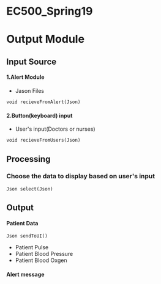 # EC500_Spring19  
# Output Module  
## Input Source  
#### 1.Alert Module  
- Jason Files
```
void recieveFromAlert(Json)
```
#### 2.Button(keyboard) input  
- User's input(Doctors or nurses)
```
void recieveFromUsers(Json)
```
## Processing  
### Choose the data to display based on user's input  
```
Json select(Json)
```
## Output  
#### Patient Data
```
Json sendToUI()
```
- Patient Pulse  
- Patient Blood Pressure  
- Patient Blood Oxgen
#### Alert message  
